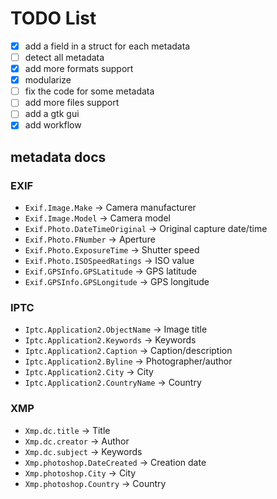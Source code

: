 # TODO List

- [x] add a field in a struct for each metadata
- [ ] detect all metadata
- [x] add more formats support
- [x] modularize
- [ ] fix the code for some metadata
- [ ] add more files support
- [ ] add a gtk gui
- [x] add workflow

## metadata docs

### EXIF
- `Exif.Image.Make` → Camera manufacturer
- `Exif.Image.Model` → Camera model
- `Exif.Photo.DateTimeOriginal` → Original capture date/time
- `Exif.Photo.FNumber` → Aperture
- `Exif.Photo.ExposureTime` → Shutter speed
- `Exif.Photo.ISOSpeedRatings` → ISO value
- `Exif.GPSInfo.GPSLatitude` → GPS latitude
- `Exif.GPSInfo.GPSLongitude` → GPS longitude

### IPTC
- `Iptc.Application2.ObjectName` → Image title
- `Iptc.Application2.Keywords` → Keywords
- `Iptc.Application2.Caption` → Caption/description
- `Iptc.Application2.Byline` → Photographer/author
- `Iptc.Application2.City` → City
- `Iptc.Application2.CountryName` → Country

### XMP
- `Xmp.dc.title` → Title
- `Xmp.dc.creator` → Author
- `Xmp.dc.subject` → Keywords
- `Xmp.photoshop.DateCreated` → Creation date
- `Xmp.photoshop.City` → City
- `Xmp.photoshop.Country` → Country
